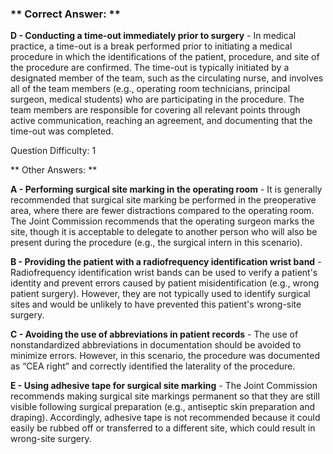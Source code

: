 ### ** Correct Answer: **

**D - Conducting a time-out immediately prior to surgery** - In medical practice, a time-out is a break performed prior to initiating a medical procedure in which the identifications of the patient, procedure, and site of the procedure are confirmed. The time-out is typically initiated by a designated member of the team, such as the circulating nurse, and involves all of the team members (e.g., operating room technicians, principal surgeon, medical students) who are participating in the procedure. The team members are responsible for covering all relevant points through active communication, reaching an agreement, and documenting that the time-out was completed.

Question Difficulty: 1

** Other Answers: **

**A - Performing surgical site marking in the operating room** - It is generally recommended that surgical site marking be performed in the preoperative area, where there are fewer distractions compared to the operating room. The Joint Commission recommends that the operating surgeon marks the site, though it is acceptable to delegate to another person who will also be present during the procedure (e.g., the surgical intern in this scenario).

**B - Providing the patient with a radiofrequency identification wrist band** - Radiofrequency identification wrist bands can be used to verify a patient's identity and prevent errors caused by patient misidentification (e.g., wrong patient surgery). However, they are not typically used to identify surgical sites and would be unlikely to have prevented this patient's wrong-site surgery.

**C - Avoiding the use of abbreviations in patient records** - The use of nonstandardized abbreviations in documentation should be avoided to minimize errors. However, in this scenario, the procedure was documented as “CEA right” and correctly identified the laterality of the procedure.

**E - Using adhesive tape for surgical site marking** - The Joint Commission recommends making surgical site markings permanent so that they are still visible following surgical preparation (e.g., antiseptic skin preparation and draping). Accordingly, adhesive tape is not recommended because it could easily be rubbed off or transferred to a different site, which could result in wrong-site surgery.

